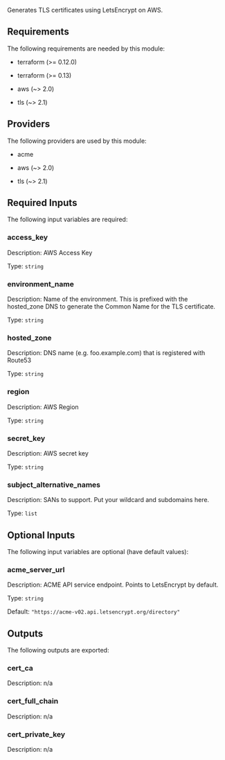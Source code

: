 
Generates TLS certificates using LetsEncrypt on AWS.

## Requirements

The following requirements are needed by this module:

- terraform (>= 0.12.0)

- terraform (>= 0.13)

- aws (~> 2.0)

- tls (~> 2.1)

## Providers

The following providers are used by this module:

- acme

- aws (~> 2.0)

- tls (~> 2.1)

## Required Inputs

The following input variables are required:

### access\_key

Description: AWS Access Key

Type: `string`

### environment\_name

Description: Name of the environment. This is prefixed with the hosted\_zone DNS to generate the Common Name for the TLS certificate.

Type: `string`

### hosted\_zone

Description: DNS  name (e.g. foo.example.com) that is registered with Route53

Type: `string`

### region

Description: AWS Region

Type: `string`

### secret\_key

Description: AWS secret key

Type: `string`

### subject\_alternative\_names

Description: SANs to support. Put your wildcard and subdomains here.

Type: `list`

## Optional Inputs

The following input variables are optional (have default values):

### acme\_server\_url

Description: ACME API service endpoint. Points to LetsEncrypt by default.

Type: `string`

Default: `"https://acme-v02.api.letsencrypt.org/directory"`

## Outputs

The following outputs are exported:

### cert\_ca

Description: n/a

### cert\_full\_chain

Description: n/a

### cert\_private\_key

Description: n/a

